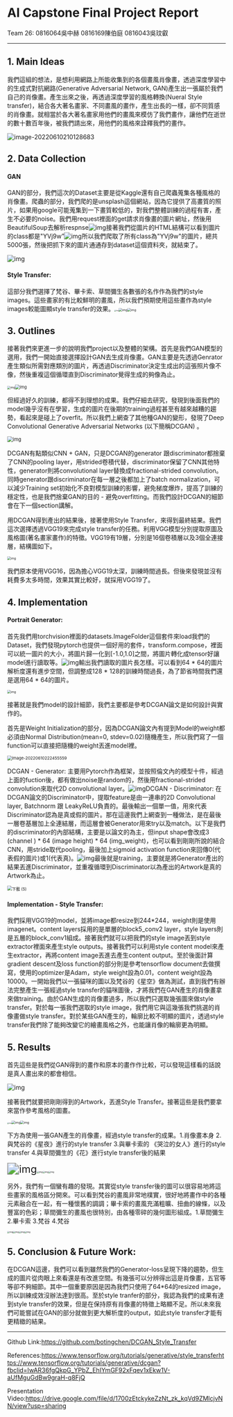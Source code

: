 # AI Capstone Final Project Report

Team 26: 0816064吳中赫 0816169陳伯庭 0816043吳玟叡

---

## 1. Main Ideas

我們這組的想法，是想利用網路上所能收集到的各個畫風肖像畫，透過深度學習中的生成式對抗網路(Generative Adversarial Network, GAN)產生出一張屬於我們自己的肖像畫。產生出來之後，再透過深度學習的風格轉換(Nueral Style transfer)，結合各大著名畫家、不同畫風的畫作，產生出長的一樣，卻不同質感的肖像畫。就相當於各大著名畫家用他們的畫風來模仿了我們畫作，讓他們在逝世的數十數百年後，被我們請出來，用他們的風格來詮釋我們的畫作。

![image-20220610210128683](C:\Users\user\AppData\Roaming\Typora\typora-user-images\image-20220610210128683.png)

## 2. Data Collection

#### GAN

GAN的部分，我們這次的Dataset主要是從Kaggle還有自己爬蟲蒐集各種風格的肖像畫。爬蟲的部分，我們爬的是unsplash這個網站，因為它提供了高畫質的照片，如果用google可能蒐集到一下畫質較低的，對我們整體訓練的過程有害，產生不必要的noise。我們用request裡面的get請求肖像畫的圖片網址，然後用BeautifulSoup去解析respnse![img](https://lh4.googleusercontent.com/__bJIN4cRCPbUoi8uo_i1JU4HioMalHW5XB8rBl89njfqVnSU-bEdxOCHYmcBOC3kJoUZ4GRQJ3wr4IP4aXtj5t11Z6IgXWNOvDVGHrB_icMHmztFEGAGdCcPD03FZ8BhDXF5fJ4vAs4LKG4PA)接著我們從圖片的HTML結構可以看到圖片的class都是"YVj9w”![img](https://lh4.googleusercontent.com/zHXrntPdzq3PwyB-mQfjub1_nFYGpYw-ldYbYZo3ydkEamH7tb7pkV5WAXESc7umbVQ4Ue9TtUynqM7M1NbqR5JEO_yiVmy2zu40eIQwolN72pcydfl3OhRi1c9l_JHw4LyxQati9QMoJf-EAQ)所以我們爬取了所有class為"YVj9w"的圖片，總共5000張，然後把抓下來的圖片通通存到dataset這個資料夾，就結束了。

![img](https://lh6.googleusercontent.com/AQnfmF-GlIjBRrgtoOMInVPV6t1D2z2QcV5hyorX71hIQbqtf9KEvFlvwuyswTCkXYLSXxeVUt98uKWiYilA2dA7XkMDXeIE2YocLr68qhNXmmUPDfBV4Bn0_3Za_AY6oefhW0NGsns7vyYzkQ)

#### Style Transfer:

這部分我們選擇了梵谷、畢卡索、草間彌生各數張的名作作為我們的style images。這些畫家的有比較鮮明的畫風，所以我們預期使用這些畫作為style images較能圖顯style transfer的效果。<img src="https://lh3.googleusercontent.com/fIa8NUO7JtUfq0_s_XpBd-HqNrPp7yHupP0EX34gr_xTLUUFV7_xQI0k6Wv6dxglHq9FK9JP0ovJyYHLyOiTnPQatl1yrMscb9a6AJOuMNYX4r4NnM348nDZFd8iUWnFY8eWvLrumRtIvD_eyvwBDw" alt="img" style="zoom: 25%;" /><img src="https://lh4.googleusercontent.com/4o96XKeeniBJHNNS13bgqbzw3prtkv_t-2drS3mwk3H0weKyjWgyEbXSiDCn_OcMPBgSpP2wWN_kCgMUt7pqHIa7gynzQ8ftWJfZYMMJfCsUh2r1RQGQoHi2ELMnv6bJ_53nbV37CeHBD_n-Cw" alt="img" style="zoom: 50%;" /><img src="https://lh3.googleusercontent.com/VGJBLJk-CS0igTWKe8212nlJ03BlKkmKQ7minmeHvLklSYKoP1KGkG_F7B8F-6nZVS0k0UEp7gDC3Rns7oq9i5Pt_GFm8tH4ypIlA7Ft_R7L4Wg71UcNbQT4hqhSCnDfdqa8-0x5oVHYUQYr2A" alt="img" style="zoom: 50%;" />

## 3. Outlines

接著我們來更進一步的說明我們project以及整體的架構。首先是我們GAN模型的選用，我們一開始直接選擇設計GAN去生成肖像畫。GAN主要是先透過Genrator產生類似所需對應類別的圖片，再透過Discriminator決定生成出的這張照片像不像，然後重複這個循環直到Discriminator覺得生成的夠像為止。

<img src="https://lh6.googleusercontent.com/7Jiw5vNSlgw7DDWWL8GfdcoDeM3QcgyCgNw8ShVbP85xcCQyv1zRF4tvUI64MY8fjRpsQO0dJgLP4d-NLmj7scoY-ihPfEc_YlBqm4nLhhnuMNfa7g2J4An-PeBtYX5xEtUTP6CB9_ALorhldg" alt="img" style="zoom: 45%;" /><img src="https://lh5.googleusercontent.com/BBYqWNO_0m7OoCfJ1MEc4iRBGet5cBURburmagwG4NE-J95FXu_gYq5CYRsBQbAfOIXHNmPkw-LmQkJvBkAh7TgTbBFAEuSzFgztz9ieIPXAfzjN9VSeRcs2XpBHXULpdTnn0StvRGMOgjAw6w" alt="img" style="zoom: 67%;" />

但經過好久的訓練，都得不到理想的成果。我們仔細去研究，發現到後面我們的model幾乎沒有在學習，生成的圖片在後期的training過程甚至有越來越糟的趨勢，看起來是碰上了overfit。所以我們上網查了其他種GAN的變形，發現了Deep Convolutional Generative Adversarial Networks (以下簡稱DCGAN) 。

<img src="https://lh4.googleusercontent.com/Oayc1Z2S0Fb_-IVYcJwZGM3tqiWZ60xIfX6_sukJT7_10YpXsOjVkh1pTIJj_RJfU_q2wRHkd0XaHExQ7r1fvPpITM9UA_c0QeUsSB7vFY5FlmHdlu0K_OnudRELurYaRMFoeZA6GPzcrQk9UA" alt="img" style="zoom:80%;" />

DCGAN有點類似CNN + GAN，只是DCGAN的generator 跟discriminator都捨棄了CNN的pooling layer，用strided卷積代替，discriminator保留了CNN其他特性，generator則將convolutional layer替換成fractional-strided convolution。同時generator跟discriminator在每一層之後都加上了batch normalization，可以減少Training set初始化不良對模型訓練的影響，避免梯度爆炸，提高了訓練的穩定性，也是我們捨棄GAN的目的 - 避免overfitting。而我們設計DCGAN的細節會在下一個section講解。

用DCGAN得到產出的結果後，接著使用Style Transfer，來得到最終結果。我們這次選擇透過VGG19來完成style transfer的任務。利用VGG模型分別提取原圖及風格圖(著名畫家畫作)的特徵。VGG19有19層，分別是16個卷積層以及3個全連接層，結構圖如下。

<img src="https://lh3.googleusercontent.com/IJaa5_K-KJPI3Rxn-h0BrM3sWhRCqlXUyLthKbwdRQjWxvfUGdzHZxUmmCvuW0mJkAIWk82XZ1SSqvGRhG2AM4iTL3XY32Sg9mrbyqEwIVUOCYo-NQCXMDmc-oprJcJUEPhuAO2JFf0e7sRSYQ" alt="img" style="zoom:50%;" />

我們原本使用VGG16，因為擔心VGG19太深，訓練時間過長。但後來發現並沒有耗費多太多時間，效果其實比較好，就採用VGG19了。

## 4. Implementation 

#### Portrait Generator:

首先我們用torchvision裡面的datasets.ImageFolder這個套件來load我們的Dataset，我們發現pytorch也提供一個好用的套件，transform.compose，裡面可以統一圖片的大小，將圖片歸一化到[-1.0,1.0]之間，將圖片轉化成tensor好讓model進行讀取等。![img](https://lh3.googleusercontent.com/doIk3z9gHgXb1A5E7lfJuAG1rEDEPyyOeDuUxdbby3fu4FeEaNsQqi4bcoG9O8JgTFD_IXainOp6dmTP0jYc_i7JFHV1y5MqI-4xcKa4Vqyo8fkQwt92ygUW2sPNiAv4iNHZ6Go9XA80s0IlDg)輸出我們讀取的圖片長怎樣。可以看到64 * 64的圖片解析度還有進步空間，但調整成128 * 128的訓練時間過長，為了節省時間我們還是選用64 * 64的圖片。

<img src="https://lh5.googleusercontent.com/RgzAAxKykDrgi-tWo763kzw1O5OEmwJsXY-Xa8i9qV0MlddDSSGJsugxLC-HLUtjzCReAbH7PTDp_g_ebxthIjdS7VdxjqiJtRiA2zbyUaSK8GEqsJ6Mcm-5kgYLOPnSQc7DTP9bfjZJCDxAnA" alt="img" style="zoom: 50%;" />

接著就是我們model的設計細節，我們主要都是參考DCGAN論文是如何設計與實作的。

首先是Weight Initialization的部分，因為DCGAN論文內有提到Model的weight都必須由Normal Distribution(mean=0, stdev=0.02)隨機產生，所以我們寫了一個function可以直接把隨機的weight丟進model裡。

<img src="C:\Users\user\AppData\Roaming\Typora\typora-user-images\image-20220610222455559.png" alt="image-20220610222455559" style="zoom: 67%;" />

DCGAN - Generator: 主要用Pytorch作為框架，並按照倫文內的模型十件，經過上面的fuction後，都有做出noise是random的，然後用fractional-strided convolution來取代2D convolutional layer。![img](https://lh4.googleusercontent.com/75pEIMPyamiS_FsOy-qbf0JatgjwEwFyAKuUfGf_GIWEupU8HVypmBxOnnWNrAm_FhPAqvNzFqPdbCTnbxH74S5-iEtaj6k_0wKY38kX1lPvs0KgG_tvqAcB2V3yV24sVQNPWcCVA38__SN42g)DCGAN - Discriminator: 在DCGAN論文的Discriminator中，提取feature是由一連串的2D Convolutional layer, Batchnorm 跟 LeakyReLU負責的。最後輸出一個單一值，用來代表Discriminator認為是真或假的圖片。那在這邊我們上網查到一種做法，是在最後一層卷基層加上全連結層，而這層會被Generator用來try以及match。以下是我們的discriminator的內部結構，主要是以論文的為主，但input shape會改成3 (channel ) * 64 (image height) * 64 (img_weight)，也可以看到剛剛所說的結合CNN，用stride取代pooling，最後加上sigmoid activation function來回傳0(代表假的圖片)或1(代表真)。![img](https://lh4.googleusercontent.com/7-2oLMyPdtKEg6E4BG5DURUcng14FftWbGUtwN2PfPzPuoL3YIK55EuYuQqpTpWlcThrexcxsT3gdEQD5tgdydOG7OgY6KV8UjoOTp8h7YBhToMOOb9HxP2dfTHH5i9ERfnpBlHYZXszG2O5KQ)最後就是training，主要就是將Generator產出的結果丟進Discriminator，並重複循環到Discriminator以為產出的Artwork是真的Artwork為止。

<img src="C:\Users\user\Downloads\下載 (5).png" alt="下載 (5)" style="zoom: 67%;" />

#### Implementation - Style Transfer:

我們採用VGG19的model，並將image都resize到244*244，weight則是使用imagenet。content layers採用的是單層的block5_conv2 layer，style layers則是五層的block_conv1組成。接著我們就可以把我們的style image丟到style extractor裡面來產生style outputs。接著我們可以利用style content model來產生extractor，再將content image丟進去產生content output。至於後面計算gradient descent及loss function的部分則是參考tensorflow document去做撰寫，使用的optimizer是Adam，style weight設為0.01，content weight設為10000。一開始我們以一張貓咪的圖以及梵谷的《星空》做為測試，直到我們有辦法完整產生一張經過style transfer的貓咪圖後，才將我們在GAN產生的肖像畫拿來做training。由於GAN生成的肖像畫過多，所以我們只選取幾張圖來做style transfer。對於每一張我們選取的style image，我們用它與這幾張我們挑選的肖像畫做style transfer。對於某些GAN產生的，輪廓比較不明顯的圖片，透過style transfer我們除了能夠改變它的繪畫風格之外，也能讓肖像的輪廓更為明顯。

## 5. Results

首先這些是我們從GAN得到的畫作和原本的畫作作比較，可以發現這樣看的話說是真人畫出來的都會相信。

![img](https://lh6.googleusercontent.com/aRLzF9WEaSnXQV6J5chhnLO7PlYqVlxCjJzCkF2iyaqTRKTxpF689H2wFr-ysykQXTJ_xJkx3rQd4BqPTWBbGiK-Unoxwp02BNq5jTmy4KCDezBV834fxxnh9gPHPkKtUKLR-9qVNMchTgtvig)

接著我們就要把剛剛得到的Artwork，丟進Style Transfer。接著這些是我們要拿來當作參考風格的圖畫。

<img src="https://lh3.googleusercontent.com/fIa8NUO7JtUfq0_s_XpBd-HqNrPp7yHupP0EX34gr_xTLUUFV7_xQI0k6Wv6dxglHq9FK9JP0ovJyYHLyOiTnPQatl1yrMscb9a6AJOuMNYX4r4NnM348nDZFd8iUWnFY8eWvLrumRtIvD_eyvwBDw" alt="img" style="zoom: 25%;" /><img src="https://lh4.googleusercontent.com/4o96XKeeniBJHNNS13bgqbzw3prtkv_t-2drS3mwk3H0weKyjWgyEbXSiDCn_OcMPBgSpP2wWN_kCgMUt7pqHIa7gynzQ8ftWJfZYMMJfCsUh2r1RQGQoHi2ELMnv6bJ_53nbV37CeHBD_n-Cw" alt="img" style="zoom: 50%;" /><img src="https://lh3.googleusercontent.com/VGJBLJk-CS0igTWKe8212nlJ03BlKkmKQ7minmeHvLklSYKoP1KGkG_F7B8F-6nZVS0k0UEp7gDC3Rns7oq9i5Pt_GFm8tH4ypIlA7Ft_R7L4Wg71UcNbQT4hqhSCnDfdqa8-0x5oVHYUQYr2A" alt="img" style="zoom: 50%;" />

下方為使用一張GAN產生的肖像畫，經過style transfer的成果。1.肖像畫本身 2.與梵谷的《星夜》進行的style transfer 3.與畢卡索的 《哭泣的女人》進行的style transfer 4.與草間彌生的《花》進行style transfer後的結果

<img src="https://lh5.googleusercontent.com/gjoW8Nn5MGpK7urvrsxQkipJWr0GIMsceQjahRzzyKJh-GAMKw9OJrhoJe-Iqv3cDuw3JQ1KPeC5SLSviiwr8sswnSsKIcCNbyXmCUJqN44KW9ZSVKwwFDB9K-yt4zO411etGTUepKBus2PWZA" alt="img" style="zoom:170%;" /><img src="https://lh6.googleusercontent.com/dB0fXV38ZcvZ25Bnw73iDVmabxC3LysBmauDVpoxc2RAKYFWDwYISKk58JXw6Xlt_3Or1i0MhcmKh5K-u32LxvxYScy0EJ-jm4JIPp4UZ4srX3SpWCr56JvIh50k6OKV00JjB6-8VhAe4POK-w" alt="img" style="zoom:33%;" /><img src="https://lh5.googleusercontent.com/lKh8rOYNtuC22gcFQe954kaPcxG5JLsexh3GwBqjW-KtN9rF_DIS9GWMYJuvIonI-90_8YmDOI4o_5fUQ7Z5lQrYwB__SsvUT9VZkRXG-Bvrr3CghmYk_WF1xy6R10HtM2cYe2XrtgHVwQp5qA" alt="img" style="zoom:33%;" /><img src="https://lh6.googleusercontent.com/xaKiKsApjuzHBJb2ZNh8xe7S0w8Ys5LUwAaJJVWhKHD17gmRvGTn2a-mKrMJzlCI5_B8ofrH3Ochqh3HnOeqbdIGH9BZYlcRHc6usjuM_WpktRIoZGdpwTxJ_NR6f7Zrs2GIFndWCmr1-XMuCQ" alt="img" style="zoom:33%;" />

另外，我們有一個蠻有趣的發現。其實從style transfer後的圖可以很容易地將這些畫家的風格區分開來。可以看到梵谷的畫風非常地樸實，很好地將畫作中的各種元素融合在一起，有一種懷舊的調調；畢卡索的畫風充滿粗曠、扭曲的線條，以及豐富的色彩；草間彌生的畫風也很特別，由各種零碎的幾何圖形組成。1.草間彌生  2.畢卡索 3.梵谷 4.梵谷

<img src="https://lh4.googleusercontent.com/9IBlVJeL0I0oraQRGdEOG-shMkjBqS7JTxwjYmHgrk1hkJrnkSYTiVlzyMNWLncKrTZYapw7TP5MtDBLg5NfSq-pTin7Xqo5KbIIlyy4Ng3_NWFsFEg4kT1nHNqqmYIuTVxljMQofKVXU29QGA" alt="img" style="zoom:33%;" /><img src="https://lh4.googleusercontent.com/Hko9kNfxIWwyjL54jQmRCvXPwRPc6RYSJYzdbIs0_4HDhRybYS_44dFgEdE63fAnUrvBxRbAsujQ1b98yK49mKx5O3pCPacTWIysVuUDs6jF9qre8hIgaMohmvbH1UEq7u2ChKLHmEfhDjayWg" alt="img" style="zoom:33%;" /><img src="https://lh6.googleusercontent.com/0h0UNg0HS7OZN3Ba62j_tu1FfuBp0NylrAgizm8VlbtiMf0RF0wgH5ChjIfCmslBDb_AnILBXdSPVve9ikssEBtdanK0J1a30amNpbdHuPfF-1lK2rd6Ptvzgo4qhuziCwjCbrT4LYJtv8FIlA" alt="img" style="zoom:33%;" /><img src="https://lh4.googleusercontent.com/ag6Sw13v2vvCBIKEGySwxPK5uwN2gRDoXLavitVJV4d4wzBdRnF68jeXyZawySAp88FI9jy4oIIIg8y4SzSXBjtohs_Ffk-Vgv_0-e3sRzLzNth285j9vdYJFGMv0pYfXQ6sgKPSewj66hK_qA" alt="img" style="zoom:33%;" />

## 5. Conclusion & Future Work:	

在DCGAN這邊，我們可以看到雖然我們的Generator-loss呈現下降的趨勢，但生成的圖片從肉眼上來看還是有改進空間。有幾張可以分辨得出這是肖像畫，五官等等卻不夠細節。其中一個重要原因是因為我們只使用了64*64的resized image，所以訓練成效沒辦法達到很高。至於style tranfer的部分，我認為我們的成果有達到style transfer的效果，但是在保持原有肖像畫的特徵上略顯不足。所以未來我們可能嘗試在GAN的部分就做到更大解析度的output，如此style transfer才能有更精緻的結果。

---

Github Link:https://github.com/botingchen/DCGAN_Style_Transfer 

References:https://www.tensorflow.org/tutorials/generative/style_transferhttps://www.tensorflow.org/tutorials/generative/dcgan?fbclid=IwAR36fgQkpG_YPbZ_EhIYmGF92xFqev1xEkw1V-aUfMguGdBw9graH-q8FjQ

Presentation Video:https://drive.google.com/file/d/1700zEtckykeZzNt_zk_kqVd9ZMlcjvNN/view?usp=sharing





